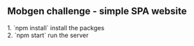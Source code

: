 <h2>Mobgen challenge - simple SPA website</h2>
1. `npm install` install the packges <br />
2. `npm start` run the server
